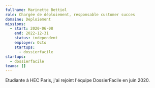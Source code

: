 ```yaml
---
fullname: Marinette Bettiol
role: Chargée de déploiement, responsable customer succes
domaine: Déploiement
missions:
  - start: 2020-06-08
    end: 2022-12-31
    status: independent
    employer: Octo
    startups:
      - dossierfacile
startups:
  - dossierfacile
teams: []
---
```

Etudiante à HEC Paris, j'ai rejoint l'équipe DossierFacile en juin 2020.
